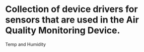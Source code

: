 # Collection of device drivers for sensors that are used in the Air Quality Monitoring Device.

Temp and Humidity 
